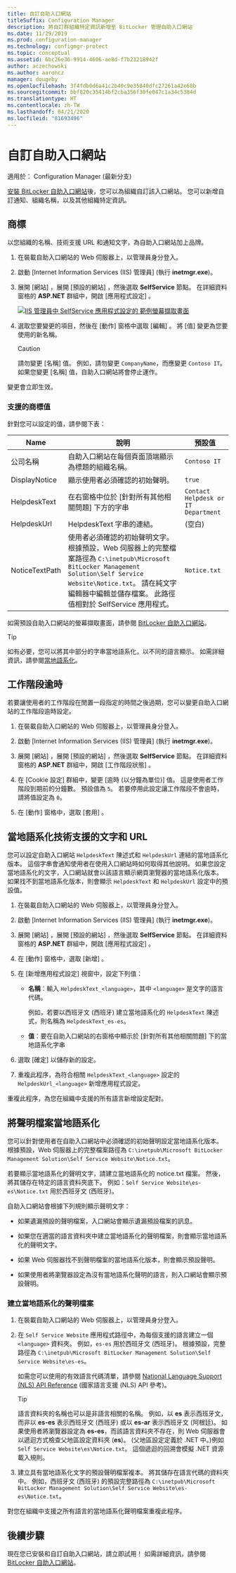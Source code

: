 ```yaml
---
title: 自訂自助入口網站
titleSuffix: Configuration Manager
description: 將自訂群組織特定資訊新增至 BitLocker 管理自助入口網站
ms.date: 11/29/2019
ms.prod: configuration-manager
ms.technology: configmgr-protect
ms.topic: conceptual
ms.assetid: 6bc26e36-9914-4606-ae8d-f7b23218942f
author: aczechowski
ms.author: aaroncz
manager: dougeby
ms.openlocfilehash: 3f4fdb0d6a41c2b40c9e35840dfc27261a42e68b
ms.sourcegitcommit: bbf820c35414bf2cba356f30fe047c1a34c5384d
ms.translationtype: HT
ms.contentlocale: zh-TW
ms.lasthandoff: 04/21/2020
ms.locfileid: "81693496"
---
```

# <a name="customize-the-self-service-portal"></a>自訂自助入口網站

適用於：  Configuration Manager (最新分支)

<!--3601034-->

[安裝 BitLocker 自助入口網站](setup-websites.md)後，您可以為組織自訂該入口網站。 您可以新增自訂通知、組織名稱，以及其他組織特定資訊。

## <a name="branding"></a>商標

以您組織的名稱、技術支援 URL 和通知文字，為自助入口網站加上品牌。

1. 在裝載自助入口網站的 Web 伺服器上，以管理員身分登入。

1. 啟動 [Internet Information Services (IIS) 管理員]  (執行 **inetmgr.exe**)。

1. 展開 [網站]  ，展開 [預設的網站]  ，然後選取 **SelfService** 節點。 在詳細資料窗格的 **ASP.NET** 群組中，開啟 [應用程式設定]  。

    [![IIS 管理員中 SelfService 應用程式設定的 範例螢幕擷取畫面](media/bitlocker-self-service-iis-app-settings.png)](media/bitlocker-self-service-iis-app-settings.png#lightbox)

1. 選取您要變更的項目，然後在 [動作]  窗格中選取 [編輯]  。 將 [值]  變更為您要使用的新名稱。

    > [!CAUTION]
    > 請勿變更 [名稱]  值。 例如，請勿變更 `CompanyName`，而應變更 `Contoso IT`。 如果您變更 [名稱]  值，自助入口網站將會停止運作。

變更會立即生效。

### <a name="supported-branding-values"></a>支援的商標值

針對您可以設定的值，請參閱下表：

|Name|說明|預設值|
|--- |--- |--- |
|公司名稱|自助入口網站在每個頁面頂端顯示為標題的組織名稱。|`Contoso IT`|
|DisplayNotice|顯示使用者必須確認的初始聲明。|`true`|
|HelpdeskText|在右窗格中位於 [針對所有其他相關問題] 下方的字串|`Contact Helpdesk or IT Department`|
|HelpdeskUrl|HelpdeskText 字串的連結。|(空白)|
|NoticeTextPath|使用者必須確認的初始聲明文字。 根據預設，Web 伺服器上的完整檔案路徑為 `C:\inetpub\Microsoft BitLocker Management Solution\Self Service Website\Notice.txt`。 請在純文字編輯器中編輯並儲存檔案。 此路徑值相對於 SelfService 應用程式。|`Notice.txt`|

<!-- Not sure if we support changing these values. At a minimum need a description.
|ClientValidationEnabled||`true`|
|UnobtrusiveJavaScriptEnabled||`true`|
-->

如需預設自助入口網站的螢幕擷取畫面，請參閱 [BitLocker 自助入口網站](self-service-portal.md)。

> [!TIP]
> 如有必要，您可以將其中部分的字串當地語系化，以不同的語言顯示。 如需詳細資訊，請參閱[當地語系化](#bkmk_localize)。

## <a name="session-time-out"></a>工作階段逾時

若要讓使用者的工作階段在閒置一段指定的時間之後過期，您可以變更自助入口網站的工作階段逾時設定。

1. 在裝載自助入口網站的 Web 伺服器上，以管理員身分登入。

1. 啟動 [Internet Information Services (IIS) 管理員]  (執行 **inetmgr.exe**)。

1. 展開 [網站]  ，展開 [預設的網站]  ，然後選取 **SelfService** 節點。 在詳細資料窗格的 **ASP.NET** 群組中，開啟 [工作階段狀態]  。

1. 在 [Cookie 設定]  群組中，變更 [逾時 (以分鐘為單位)]  值。 這是使用者工作階段到期前的分鐘數。 預設值為 `5`。 若要停用此設定讓工作階段不會逾時，請將值設定為 `0`。

1. 在 [動作]  窗格中，選取 [套用]  。

## <a name="localize-helpdesk-text-and-url"></a><a name="bkmk_localize"></a> 當地語系化技術支援的文字和 URL

您可以設定自助入口網站 `HelpdeskText` 陳述式和 `HelpdeskUrl` 連結的當地語系化版本。 這個字串會通知使用者在使用入口網站時如何取得其他說明。 如果您設定當地語系化的文字，入口網站就會以該語言顯示網頁瀏覽器的當地語系化版本。 如果找不到當地語系化版本，則會顯示 `HelpdeskText` 和 `HelpdeskUrl` 設定中的預設值。

1. 在裝載自助入口網站的 Web 伺服器上，以管理員身分登入。

1. 啟動 [Internet Information Services (IIS) 管理員]  (執行 **inetmgr.exe**)。

1. 展開 [網站]  ，展開 [預設的網站]  ，然後選取 **SelfService** 節點。 在詳細資料窗格的 **ASP.NET** 群組中，開啟 [應用程式設定]  。

1. 在 [動作]  窗格中，選取 [新增]  。

1. 在 [新增應用程式設定]  視窗中，設定下列值：

    - **名稱**：輸入 `HelpdeskText_<language>`，其中 `<language>` 是文字的語言代碼。

      例如，若要以西班牙文 (西班牙) 建立當地語系化的 `HelpdeskText` 陳述式，則名稱為 `HelpdeskText_es-es`。

    - **值**：要在自助入口網站的右窗格中顯示於 [針對所有其他相關問題] 下的當地語系化字串

1. 選取 [確定]  以儲存新的設定。

1. 重複此程序，為符合相關 `HelpdeskText_<language>` 設定的 `HelpdeskUrl_<language>` 新增應用程式設定。

重複此程序，為您在組織中支援的所有語言新增設定配對。

## <a name="localize-the-notice-file"></a>將聲明檔案當地語系化

您可以針對使用者在自助入口網站中必須確認的初始聲明設定當地語系化版本。 根據預設，Web 伺服器上的完整檔案路徑為 `C:\inetpub\Microsoft BitLocker Management Solution\Self Service Website\Notice.txt`。

若要顯示當地語系化的聲明文字，請建立當地語系化的 notice.txt 檔案。 然後，將其儲存在特定的語言資料夾底下。 例如：`Self Service Website\es-es\Notice.txt` 用於西班牙文 (西班牙)。

自助入口網站會根據下列規則顯示聲明文字：

- 如果遺漏預設的聲明檔案，入口網站會顯示遺漏預設檔案的訊息。

- 如果您在適當的語言資料夾中建立當地語系化的聲明檔案，則會顯示當地語系化的聲明文字。

- 如果 Web 伺服器找不到聲明檔案的當地語系化版本，則會顯示預設聲明。

- 如果使用者將瀏覽器設定為沒有當地語系化聲明的語言，則入口網站會顯示預設聲明。

### <a name="create-a-localized-notice-file"></a>建立當地語系化的聲明檔案

1. 在裝載自助入口網站的 Web 伺服器上，以管理員身分登入。

1. 在 `Self Service Website` 應用程式路徑中，為每個支援的語言建立一個 `<language>` 資料夾。 例如，`es-es` 用於西班牙文 (西班牙)。 根據預設，完整路徑為 `C:\inetpub\Microsoft BitLocker Management Solution\Self Service Website\es-es`。

    如需您可以使用的有效語言代碼清單，請參閱 [National Language Support (NLS) API Reference](https://docs.microsoft.com/windows/win32/intl/locale-identifiers#predefined-locale-identifiers) (國家語言支援 (NLS) API 參考)。

    > [!TIP]
    > 語言資料夾的名稱也可以是非語言相關的名稱。 例如，以 **es** 表示西班牙文，而非以 **es-es** 表示西班牙文 (西班牙) 或以 **es-ar** 表示西班牙文 (阿根廷)。 如果使用者將瀏覽器設定為 **es-es**，而該語言資料夾不存在，則 Web 伺服器會以遞迴方式檢查父地區設定資料夾 (**es**)。 (父地區設定定義於 .NET 中。)例如 `Self Service Website\es\Notice.txt`。 這個遞迴的回溯會模擬 .NET 資源載入規則。

1. 建立具有當地語系化文字的預設聲明檔案複本。 將其儲存在語言代碼的資料夾中。 例如，西班牙文 (西班牙) 的預設完整路徑為 `C:\inetpub\Microsoft BitLocker Management Solution\Self Service Website\es-es\Notice.txt`。

對您在組織中支援之所有語言的當地語系化聲明檔案重複此程序。

## <a name="next-steps"></a>後續步驟

現在您已安裝和自訂自助入口網站，請立即試用！ 如需詳細資訊，請參閱 [BitLocker 自助入口網站](self-service-portal.md)。
